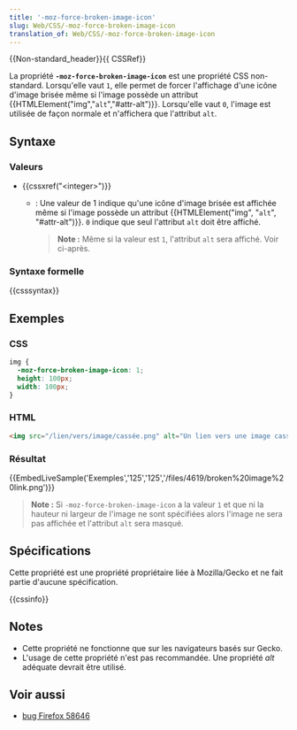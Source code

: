 ```yaml
---
title: '-moz-force-broken-image-icon'
slug: Web/CSS/-moz-force-broken-image-icon
translation_of: Web/CSS/-moz-force-broken-image-icon
---
```


{{Non-standard_header}}{{ CSSRef}}

La propriété **`-moz-force-broken-image-icon`** est une propriété CSS non-standard. Lorsqu'elle vaut `1`, elle permet de forcer l'affichage d'une icône d'image brisée même si l'image possède un attribut {{HTMLElement("img","<code>alt</code>","#attr-alt")}}. Lorsqu'elle vaut `0`, l'image est utilisée de façon normale et n'affichera que l'attribut `alt`.

## Syntaxe

### Valeurs

- {{cssxref("&lt;integer&gt;")}}

  - : Une valeur de 1 indique qu'une icône d'image brisée est affichée même si l'image possède un attribut {{HTMLElement("img", "<code>alt</code>", "#attr-alt")}}. `0` indique que seul l'attribut `alt` doit être affiché.

    > **Note :** Même si la valeur est `1`, l'attribut `alt` sera affiché. Voir ci-après.

### Syntaxe formelle

{{csssyntax}}

## Exemples

### CSS

```css
img {
  -moz-force-broken-image-icon: 1;
  height: 100px;
  width: 100px;
}
```

### HTML

```html
<img src="/lien/vers/image/cassée.png" alt="Un lien vers une image cassée" />
```

### Résultat

{{EmbedLiveSample('Exemples','125','125','/files/4619/broken%20image%20link.png')}}

> **Note :** Si `-moz-force-broken-image-icon` a la valeur `1` et que ni la hauteur ni largeur de l'image ne sont spécifiées alors l'image ne sera pas affichée et l'attribut `alt` sera masqué.

## Spécifications

Cette propriété est une propriété propriétaire liée à Mozilla/Gecko et ne fait partie d'aucune spécification.

{{cssinfo}}

## Notes

- Cette propriété ne fonctionne que sur les navigateurs basés sur Gecko.
- L'usage de cette propriété n'est pas recommandée. Une propriété _alt_ adéquate devrait être utilisé.

## Voir aussi

- [bug Firefox 58646](https://bugzil.la/58646)

